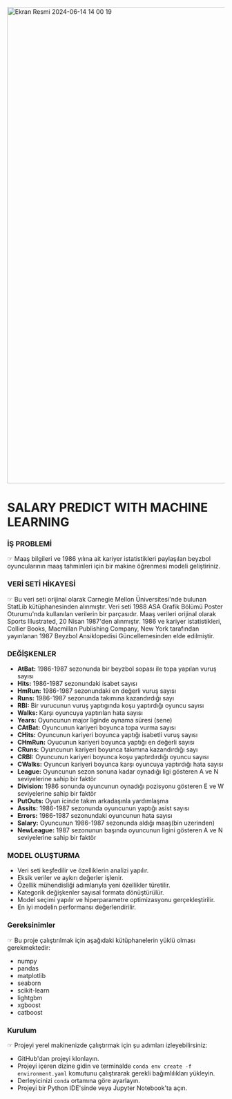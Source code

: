 <img width="1103" alt="Ekran Resmi 2024-06-14 14 00 19" src="https://github.com/AhmetBozkurt1/Salary_Predict_with_Machine_Learning/assets/120393650/d642d651-e06f-4d8b-b7ea-425faa90c37c">

# SALARY PREDICT WITH MACHINE LEARNING

### İŞ PROBLEMİ
☞ Maaş bilgileri ve 1986 yılına ait kariyer istatistikleri paylaşılan beyzbol oyuncularının maaş tahminleri için bir makine öğrenmesi modeli geliştiriniz.

### VERİ SETİ HİKAYESİ
☞ Bu veri seti orijinal olarak Carnegie Mellon Üniversitesi'nde bulunan StatLib kütüphanesinden alınmıştır. Veri seti 1988 ASA Grafik Bölümü Poster Oturumu'nda kullanılan verilerin bir parçasıdır. Maaş verileri orijinal olarak Sports Illustrated, 20 Nisan 1987'den alınmıştır. 1986 ve kariyer istatistikleri, Collier Books, Macmillan Publishing Company, New York tarafından yayınlanan 1987 Beyzbol Ansiklopedisi Güncellemesinden elde edilmiştir.

### DEĞİŞKENLER
- **AtBat:** 1986-1987 sezonunda bir beyzbol sopası ile topa yapılan vuruş sayısı
- **Hits:** 1986-1987 sezonundaki isabet sayısı
- **HmRun:** 1986-1987 sezonundaki en değerli vuruş sayısı
- **Runs:** 1986-1987 sezonunda takımına kazandırdığı sayı
- **RBI:** Bir vurucunun vuruş yaptıgında koşu yaptırdığı oyuncu sayısı
- **Walks:** Karşı oyuncuya yaptırılan hata sayısı
- **Years:** Oyuncunun major liginde oynama süresi (sene)
- **CAtBat:** Oyuncunun kariyeri boyunca topa vurma sayısı
- **CHits:** Oyuncunun kariyeri boyunca yaptığı isabetli vuruş sayısı
- **CHmRun:** Oyucunun kariyeri boyunca yaptığı en değerli sayısı
- **CRuns:** Oyuncunun kariyeri boyunca takımına kazandırdığı sayı
- **CRBI:** Oyuncunun kariyeri boyunca koşu yaptırdırdığı oyuncu sayısı
- **CWalks:** Oyuncun kariyeri boyunca karşı oyuncuya yaptırdığı hata sayısı
- **League:** Oyuncunun sezon sonuna kadar oynadığı ligi gösteren A ve N seviyelerine sahip bir faktör
- **Division:** 1986 sonunda oyuncunun oynadığı pozisyonu gösteren E ve W seviyelerine sahip bir faktör
- **PutOuts:** Oyun icinde takım arkadaşınla yardımlaşma
- **Assits:** 1986-1987 sezonunda oyuncunun yaptığı asist sayısı
- **Errors:** 1986-1987 sezonundaki oyuncunun hata sayısı
- **Salary:** Oyuncunun 1986-1987 sezonunda aldığı maaş(bin uzerinden)
- **NewLeague:** 1987 sezonunun başında oyuncunun ligini gösteren A ve N seviyelerine sahip bir faktör



### MODEL OLUŞTURMA
- Veri seti keşfedilir ve özelliklerin analizi yapılır.
- Eksik veriler ve aykırı değerler işlenir.
- Özellik mühendisliği adımlarıyla yeni özellikler türetilir.
- Kategorik değişkenler sayısal formata dönüştürülür.
- Model seçimi yapılır ve hiperparametre optimizasyonu gerçekleştirilir.
- En iyi modelin performansı değerlendirilir.


### Gereksinimler
☞ Bu proje çalıştırılmak için aşağıdaki kütüphanelerin yüklü olması gerekmektedir:
- numpy
- pandas
- matplotlib
- seaborn
- scikit-learn
- lightgbm
- xgboost
- catboost

### Kurulum
☞ Projeyi yerel makinenizde çalıştırmak için şu adımları izleyebilirsiniz:

- GitHub'dan projeyi klonlayın.
- Projeyi içeren dizine gidin ve terminalde `conda env create -f environment.yaml` komutunu çalıştırarak gerekli bağımlılıkları yükleyin.
- Derleyicinizi `conda` ortamına göre ayarlayın.
- Projeyi bir Python IDE'sinde veya Jupyter Notebook'ta açın.
